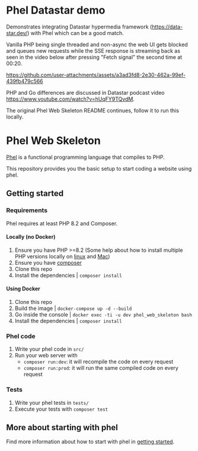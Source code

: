 # Phel Datastar demo

Demonstrates integrating Datastar hypermedia framework (https://data-star.dev/) with Phel which can be a good match.

Vanilla PHP being single threaded and non-async the web UI gets blocked and queues new requests while the SSE response is streaming back as seen in the video below after pressing "Fetch signal" the second time at 00:20.

https://github.com/user-attachments/assets/a3ad3fd8-2e30-462a-99ef-439fb479c566

PHP and Go differences are discussed in Datastar podcast video https://www.youtube.com/watch?v=hUqFY9TQvdM.

The original Phel Web Skeleton README continues, follow it to run this locally.

# Phel Web Skeleton

[Phel](https://phel-lang.org/) is a functional programming language that compiles to PHP.

This repository provides you the basic setup to start coding a website using phel.

## Getting started

### Requirements

Phel requires at least PHP 8.2 and Composer.

#### Locally (no Docker)

1. Ensure you have PHP >=8.2 (Some help about how to install multiple PHP versions locally on [linux](https://github.com/phpbrew/phpbrew) and [Mac](https://github.com/shivammathur/homebrew-php))
1. Ensure you have [composer](https://getcomposer.org/composer-stable.phar)
1. Clone this repo
1. Install the dependencies | `composer install`

#### Using Docker

1. Clone this repo
1. Build the image | `docker-compose up -d --build`
1. Go inside the console | `docker exec -ti -u dev phel_web_skeleton bash`
1. Install the dependencies | `composer install`

### Phel code

1. Write your phel code in `src/`
2. Run your web server with
   - `composer run:dev`: it will recompile the code on every request
   - `composer run:prod`: it will run the same compiled code on every request

### Tests

1. Write your phel tests in `tests/`
1. Execute your tests with `composer test`

## More about starting with phel

Find more information about how to start with phel in [getting started](https://phel-lang.org/documentation/getting-started/).
